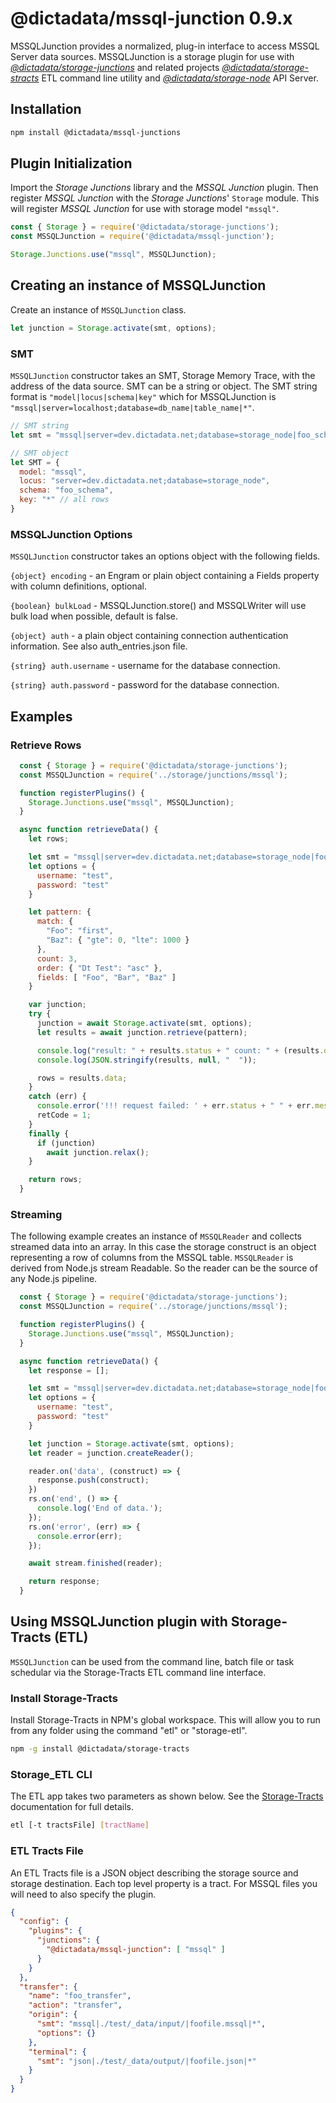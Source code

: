 # @dictadata/mssql-junction 0.9.x

MSSQLJunction provides a normalized, plug-in interface to access MSSQL Server data sources.  MSSQLJunction is a storage plugin for use with [_@dictadata/storage-junctions_](https://github.com/dictadata/storage-junctions) and related projects [_@dictadata/storage-stracts_](https://github.com/dictadata/storage-tracts) ETL command line utility and [_@dictadata/storage-node_](https://github.com/dictadata/storage-node) API Server.

## Installation

```bash
npm install @dictadata/mssql-junctions
```

## Plugin Initialization

Import the _Storage Junctions_ library and the _MSSQL Junction_ plugin.  Then register _MSSQL Junction_ with the _Storage Junctions_' `Storage` module. This will register _MSSQL Junction_ for use with storage model `"mssql"`.

```javascript
const { Storage } = require('@dictadata/storage-junctions');
const MSSQLJunction = require('@dictadata/mssql-junction');

Storage.Junctions.use("mssql", MSSQLJunction);
```

## Creating an instance of MSSQLJunction

Create an instance of `MSSQLJunction` class.

```javascript
let junction = Storage.activate(smt, options);
```

### SMT

`MSSQLJunction` constructor takes an SMT, Storage Memory Trace, with the address of the data source. SMT can be a string or object. The SMT string format is `"model|locus|schema|key"` which for MSSQLJunction is `"mssql|server=localhost;database=db_name|table_name|*"`.

```javascript
// SMT string
let smt = "mssql|server=dev.dictadata.net;database=storage_node|foo_schema|=Foo"

// SMT object
let SMT = {
  model: "mssql",
  locus: "server=dev.dictadata.net;database=storage_node",
  schema: "foo_schema",
  key: "*" // all rows
}
```

### MSSQLJunction Options

`MSSQLJunction` constructor takes an options object with the following fields.

`{object} encoding` - an Engram or plain object containing a Fields property with column definitions, optional.

`{boolean} bulkLoad` - MSSQLJunction.store() and MSSQLWriter will use bulk load when possible, default is false.

`{object} auth` - a plain object containing connection authentication information. See also auth_entries.json file.

`{string} auth.username` - username for the database connection.

`{string} auth.password` - password for the database connection.

## Examples

### Retrieve Rows

```javascript
  const { Storage } = require('@dictadata/storage-junctions');
  const MSSQLJunction = require('../storage/junctions/mssql');

  function registerPlugins() {
    Storage.Junctions.use("mssql", MSSQLJunction);
  }

  async function retrieveData() {
    let rows;

    let smt = "mssql|server=dev.dictadata.net;database=storage_node|foo_schema|=Foo"
    let options = {
      username: "test",
      password: "test"
    }

    let pattern: {
      match: {
        "Foo": "first",
        "Baz": { "gte": 0, "lte": 1000 }
      },
      count: 3,
      order: { "Dt Test": "asc" },
      fields: [ "Foo", "Bar", "Baz" ]
    }

    var junction;
    try {
      junction = await Storage.activate(smt, options);
      let results = await junction.retrieve(pattern);

      console.log("result: " + results.status + " count: " + (results.data ? results.data.length : 0));
      console.log(JSON.stringify(results, null, "  "));

      rows = results.data;
    }
    catch (err) {
      console.error('!!! request failed: ' + err.status + " " + err.message);
      retCode = 1;
    }
    finally {
      if (junction)
        await junction.relax();
    }

    return rows;
  }
```

### Streaming

The following example creates an instance of `MSSQLReader` and collects streamed data into an array. In this case the storage construct is an object representing a row of columns from the MSSQL table. `MSSQLReader` is derived from Node.js stream Readable. So the reader can be the source of any Node.js pipeline.

```javascript
  const { Storage } = require('@dictadata/storage-junctions');
  const MSSQLJunction = require('../storage/junctions/mssql');

  function registerPlugins() {
    Storage.Junctions.use("mssql", MSSQLJunction);
  }

  async function retrieveData() {
    let response = [];

    let smt = "mssql|server=dev.dictadata.net;database=storage_node|foo_schema|=Foo"
    let options = {
      username: "test",
      password: "test"
    }

    let junction = Storage.activate(smt, options);
    let reader = junction.createReader();

    reader.on('data', (construct) => {
      response.push(construct);
    })
    rs.on('end', () => {
      console.log('End of data.');
    });
    rs.on('error', (err) => {
      console.error(err);
    });

    await stream.finished(reader);

    return response;
  }
```

## Using MSSQLJunction plugin with Storage-Tracts (ETL)

`MSSQLJunction` can be used from the command line, batch file or task schedular via the Storage-Tracts ETL command line interface.

### Install Storage-Tracts

Install Storage-Tracts in NPM's global workspace. This will allow you to run from any folder using the command "etl" or "storage-etl".

```bash
npm -g install @dictadata/storage-tracts
```

### Storage_ETL CLI

The ETL app takes two parameters as shown below. See the [Storage-Tracts](https://github.com/dictadata/storage-tracts) documentation for full details.

```bash
etl [-t tractsFile] [tractName]
```

### ETL Tracts File

An ETL Tracts file is a JSON object describing the storage source and storage destination. Each top level property is a tract. For MSSQL files you will need to also specify the plugin.

```json
{
  "config": {
    "plugins": {
      "junctions": {
        "@dictadata/mssql-junction": [ "mssql" ]
      }
    }
  },
  "transfer": {
    "name": "foo_transfer",
    "action": "transfer",
    "origin": {
      "smt": "mssql|./test/_data/input/|foofile.mssql|*",
      "options": {}
    },
    "terminal": {
      "smt": "json|./test/_data/output/|foofile.json|*"
    }
  }
}
```
